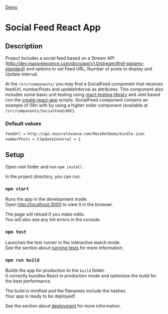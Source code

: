 

[Demo](http://cbarraza-socialfeed.surge.sh/)

# Social Feed React App

## Description

Project includes a social feed based on a Stream API (http://dev.massrelevance.com/docs/api/v1.0/stream/#ref-params-standard) and options to set Feed URL, Number of posts to display and Update interval.

At the `/src/components/` you may find a SocialFeed component that receives feedUrl, numberPosts and updateInterval as attributes. This component also includes some basic unit testing using [react-testing-library](https://testing-library.com/react) and Jest based con the [create-react-app](https://facebook.github.io/create-react-app/docs/getting-started) scripts. SocialFeed component contains an example of i18n with by using a higher order component (available at `/src/components/SocialFeed/HOC`).

### Default values 
`feedUrl = http://api.massrelevance.com/MassRelDemo/kindle.json`
`numberPosts = 3`
`UpdateInterval = 2`

## Setup

Open root folder and run `npm install`.

In the project directory, you can run:

### `npm start`

Runs the app in the development mode.<br>
Open [http://localhost:3000](http://localhost:3000) to view it in the browser.

The page will reload if you make edits.<br>
You will also see any lint errors in the console.

### `npm test`

Launches the test runner in the interactive watch mode.<br>
See the section about [running tests](https://facebook.github.io/create-react-app/docs/running-tests) for more information.

### `npm run build`

Builds the app for production to the `build` folder.<br>
It correctly bundles React in production mode and optimizes the build for the best performance.

The build is minified and the filenames include the hashes.<br>
Your app is ready to be deployed!

See the section about [deployment](https://facebook.github.io/create-react-app/docs/deployment) for more information.
